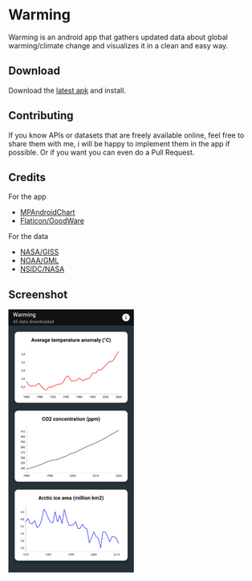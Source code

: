 # Warming
Warming is an android app that gathers updated data about global warming/climate change and visualizes it in a clean and easy way.

## Download
Download the [latest apk](https://github.com/Belluxx/Warming/releases/download/1.0/Warming-v1.0.apk) and install.

## Contributing
If you know APIs or datasets that are freely available online, feel free to share them with me, i will be happy to implement them in the app if possible. Or if you want you can even do a Pull Request.

## Credits
For the app
* [MPAndroidChart](https://github.com/PhilJay/MPAndroidChart)
* [Flaticon/GoodWare](https://www.flaticon.com/authors/good-ware)

For the data
* [NASA/GISS](https://data.giss.nasa.gov/gistemp/graphs/)
* [NOAA/GML](https://gml.noaa.gov/ccgg/trends/global.html)
* [NSIDC/NASA](https://climate.nasa.gov/vital-signs/arctic-sea-ice/)

## Screenshot
<img src="https://github.com/Belluxx/Warming/raw/main/screenshots/dark.png" width="250" />

